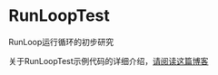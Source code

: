 # RunLoopTest
RunLoop运行循环的初步研究

关于RunLoopTest示例代码的详细介绍，[请阅读这篇博客](https://chenjiede.github.io/2017/05/08/RunLoop%E5%88%9D%E6%8E%A2/)
